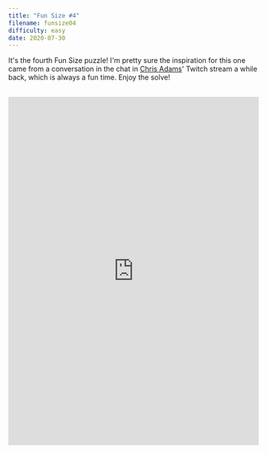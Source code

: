 ```yaml
---
title: "Fun Size #4"
filename: funsize04
difficulty: easy
date: 2020-07-30
---
```


It's the fourth Fun Size puzzle! I'm pretty sure the inspiration for this one came from a conversation in the chat in [Chris Adams](https://www.twitch.tv/arctanxwords)' Twitch stream a while back, which is always a fun time. Enjoy the solve!<br/><br/>

<iframe height="700" width="100%" allowfullscreen="true" style="border:none;width: 100% !important;position: static;display: block !important;margin: 0 !important;"  name="80a395d458cc73db445abfa4d939b092b4a474d001c5431bf80bbf61485a14ea" src="https://amuselabs.com/pmm/crossword?id=6c8bf3c4&set=80a395d458cc73db445abfa4d939b092b4a474d001c5431bf80bbf61485a14ea&embed=1&compact=1&maxCols=2"></iframe>